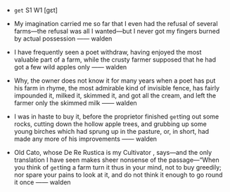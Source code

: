 - `get` S1 W1 [ɡɛt]



- My imagination carried me so far that I even had the refusal of several farms﻿—the refusal was all I wanted﻿—but I never got my fingers burned by actual possession —— walden

- I have frequently seen a poet withdraw, having enjoyed the most valuable part of a farm, while the crusty farmer supposed that he had got a few wild apples only —— walden

-  Why, the owner does not know it for many years when a poet has put his farm in rhyme, the most admirable kind of invisible fence, has fairly impounded it, milked it, skimmed it, and got all the cream, and left the farmer only the skimmed milk —— walden

-  I was in haste to buy it, before the proprietor finished `get`ting out some rocks, cutting down the hollow apple trees, and grubbing up some young birches which had sprung up in the pasture, or, in short, had made any more of his improvements —— walden

- Old Cato, whose De Re Rustica is my Cultivator , says﻿—and the only translation I have seen makes sheer nonsense of the passage﻿—“When you think of `get`ting a farm turn it thus in your mind, not to buy greedily; nor spare your pains to look at it, and do not think it enough to go round it once —— walden